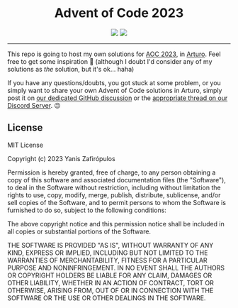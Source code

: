 <h1 align="center">Advent of Code 2023</h1>
<p align="center">
  <img src="https://img.shields.io/github/license/arturo-lang/grafito?style=for-the-badge">
  <img src="https://img.shields.io/badge/language-Arturo-orange.svg?style=for-the-badge">
</p>

---

This repo is going to host my own solutions for [AOC 2023](https://adventofcode.com/), in [Arturo](https://arturo-lang.io/). Feel free to get some inspiration 🚀 (although I doubt I'd consider any of my solutions as *the* solution, but it's ok... haha)

If you have any questions/doubts, you got stuck at some problem, or you simply want to share your own Advent of Code solutions in Arturo, simply post it on [our dedicated GitHub discussion](https://github.com/arturo-lang/arturo/discussions/1297) or the [appropriate thread on our Discord Server](https://discord.com/channels/765519132186640445/1171429149353726062). 😉

## License

MIT License

Copyright (c) 2023 Yanis Zafirópulos

Permission is hereby granted, free of charge, to any person obtaining a copy
of this software and associated documentation files (the "Software"), to deal
in the Software without restriction, including without limitation the rights
to use, copy, modify, merge, publish, distribute, sublicense, and/or sell
copies of the Software, and to permit persons to whom the Software is
furnished to do so, subject to the following conditions:

The above copyright notice and this permission notice shall be included in all
copies or substantial portions of the Software.

THE SOFTWARE IS PROVIDED "AS IS", WITHOUT WARRANTY OF ANY KIND, EXPRESS OR
IMPLIED, INCLUDING BUT NOT LIMITED TO THE WARRANTIES OF MERCHANTABILITY,
FITNESS FOR A PARTICULAR PURPOSE AND NONINFRINGEMENT. IN NO EVENT SHALL THE
AUTHORS OR COPYRIGHT HOLDERS BE LIABLE FOR ANY CLAIM, DAMAGES OR OTHER
LIABILITY, WHETHER IN AN ACTION OF CONTRACT, TORT OR OTHERWISE, ARISING FROM,
OUT OF OR IN CONNECTION WITH THE SOFTWARE OR THE USE OR OTHER DEALINGS IN THE
SOFTWARE.

